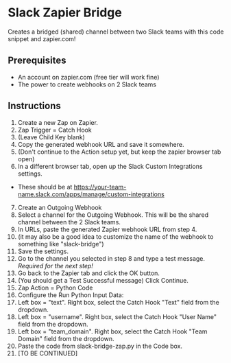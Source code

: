 # Slack Zapier Bridge
Creates a bridged (shared) channel between two Slack teams with this code snippet and zapier.com!

## Prerequisites
 - An account on zapier.com (free tier will work fine)
 - The power to create webhooks on 2 Slack teams

## Instructions
1. Create a new Zap on Zapier.
2. Zap Trigger = Catch Hook
3. (Leave Child Key blank)
4. Copy the generated webhook URL and save it somewhere.
5. (Don't continue to the Action setup yet, but keep the zapier browser tab open)
6. In a different browser tab, open up the Slack Custom Integrations settings.
  - These should be at https://your-team-name.slack.com/apps/manage/custom-integrations
7. Create an Outgoing Webhook
8. Select a channel for the Outgoing Webhook. This will be the shared channel between the 2 Slack teams.
9. In URLs, paste the generated Zapier webhook URL from step 4.
10. (it may also be a good idea to customize the name of the webhook to something like "slack-bridge")
11. Save the settings.
12. Go to the channel you selected in step 8 and type a test message. _Required for the next step!_
13. Go back to the Zapier tab and click the OK button.
14. (You should get a Test Successful message) Click Continue.
14. Zap Action = Python Code
15. Configure the Run Python Input Data:
  1. Left box = "text". Right box, select the Catch Hook "Text" field from the dropdown.
  2. Left box = "username". Right box, select the Catch Hook "User Name" field from the dropdown.
  3. Left box = "team_domain". Right box, select the Catch Hook "Team Domain" field from the dropdown.
16. Paste the code from slack-bridge-zap.py in the Code box.
17. [TO BE CONTINUED]

